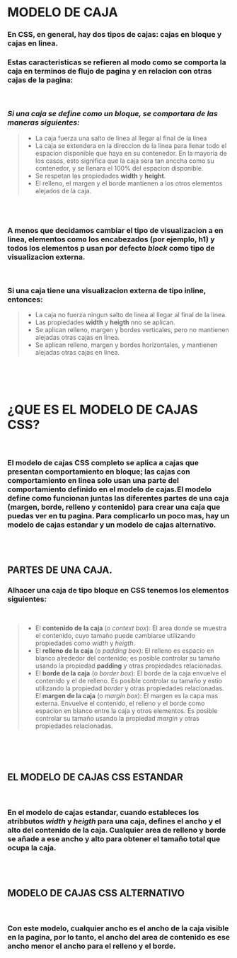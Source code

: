 # MODELO DE CAJA 

### En CSS, en general, hay dos tipos de cajas: **cajas en bloque** y **cajas en linea**. 
### Estas caracteristicas se refieren al modo como se comporta la caja en terminos de flujo de pagina y en relacion con otras cajas de la pagina:  

<br> 

### *Si una caja se define como un bloque, se comportara de las maneras siguientes:* 
> * La caja fuerza una salto de linea al llegar al final de la linea 
> * La caja se extendera en la direccion de la linea para llenar todo el espacion disponible que haya en su contenedor. En la mayoria de los casos, esto significa que la caja sera tan anccha como su contenedor, y se llenara el 100% del espacion disponible.
> * Se respetan las propiedades **width** y **height**.  
> * El relleno, el margen y el borde mantienen a los otros elementos alejados de la caja. 

<br>
<br>

### A menos que decidamos cambiar el tipo de visualizacion a en linea, elementos como los encabezados (por ejemplo, h1) y todos los elementos p usan por defecto *block* como tipo de visualizacion externa. 

<br>

### Si una caja tiene una visualizacion externa de tipo **inline**, entonces: 
> * La caja no fuerza ningun salto de linea al llegar al final de la linea. 
> * Las propiedades **width** y **heigth** nno se aplican. 
> * Se aplican relleno, margen y bordes verticales, pero no mantienen alejadas otras cajas en linea. 
> * Se aplican relleno, margen y bordes horizontales, y mantienen alejadas otras cajas en linea. 

<br>
<br>
<br>

# ¿QUE ES EL MODELO DE CAJAS CSS? 

<br>

### El modelo de cajas CSS completo se aplica a cajas que presentan comportamiento en bloque; las cajas con comportamiento en linea solo usan una parte del comportamiento definido en el modelo de cajas.El modelo define como funcionan juntas las diferentes partes de una caja (margen, borde, relleno y contenido) para crear una caja que puedas ver en tu pagina. Para complicarlo un poco mas, hay un modelo de cajas estandar y un modelo de cajas alternativo. 

<br>
<br>

## PARTES DE UNA CAJA. 

### Alhacer una caja de tipo bloque en CSS tenemos los elementos siguientes: 

<br>

> * El **contenido de la caja** (o *context box*): El area donde se muestra el contenido, cuyo tamaño puede cambiarse utilizando propiedades como *width* y *heigth*. 
> * El **relleno de la caja** (o *padding box*): El relleno es espacio en blanco alrededor del contenido; es posible controlar su tamaño usando la propiedad **padding** y otras propiedades relacionadas. 
> * El **borde de la caja** (o *border box*): El borde de la caja envuelve el contenido y el de relleno. Es posible controlar su tamaño y estio utilizando la propiedad *border* y otras propiedades relacionadas. 
> El **margen de la caja** (o *margin box*): El margen es la capa mas externa. Envuelve el contenido, el relleno y el borde como espacion en blanco entre la caja y otros elementos. Es posible controlar su tamaño usando la propiedad *margin* y otras propiedades relacionadas. 

<br>
<br>
<br>

## EL MODELO DE CAJAS CSS ESTANDAR 

<br>

### En el modelo de cajas estandar, cuando estableces los atribbutos *width* y *heigth* para una caja, defines el ancho y el alto del contenido de la caja. Cualquier area de relleno y borde se añade a ese ancho y alto para obtener el tamaño total que ocupa la caja. 

<br>
<br>

## MODELO DE CAJAS CSS ALTERNATIVO 

<br>

### Con este modelo, cualquier ancho es el ancho de la caja visible en la pagina, por lo tanto, el ancho del area de contenido es ese ancho menor el ancho para el relleno y el borde.